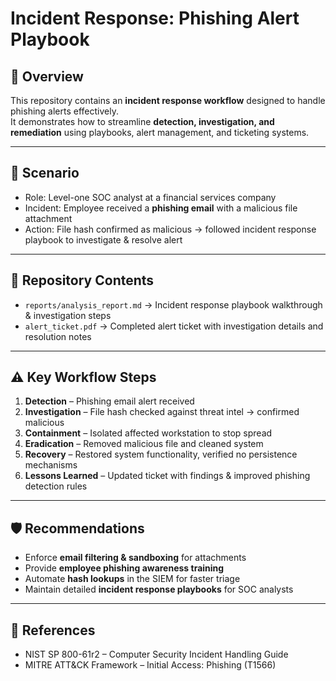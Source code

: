 # Incident Response: Phishing Alert Playbook

## 📌 Overview
This repository contains an **incident response workflow** designed to handle phishing alerts effectively.  
It demonstrates how to streamline **detection, investigation, and remediation** using playbooks, alert management, and ticketing systems.

---

## 🏢 Scenario
- Role: Level-one SOC analyst at a financial services company  
- Incident: Employee received a **phishing email** with a malicious file attachment  
- Action: File hash confirmed as malicious → followed incident response playbook to investigate & resolve alert  

---

## 📂 Repository Contents
- `reports/analysis_report.md` → Incident response playbook walkthrough & investigation steps
- `alert_ticket.pdf` → Completed alert ticket with investigation details and resolution notes  

---

## ⚠️ Key Workflow Steps
1. **Detection** – Phishing email alert received  
2. **Investigation** – File hash checked against threat intel → confirmed malicious  
3. **Containment** – Isolated affected workstation to stop spread  
4. **Eradication** – Removed malicious file and cleaned system  
5. **Recovery** – Restored system functionality, verified no persistence mechanisms  
6. **Lessons Learned** – Updated ticket with findings & improved phishing detection rules  

---

## 🛡️ Recommendations
- Enforce **email filtering & sandboxing** for attachments  
- Provide **employee phishing awareness training**  
- Automate **hash lookups** in the SIEM for faster triage  
- Maintain detailed **incident response playbooks** for SOC analysts  

---

## 📖 References
- NIST SP 800-61r2 – Computer Security Incident Handling Guide  
- MITRE ATT&CK Framework – Initial Access: Phishing (T1566)  
